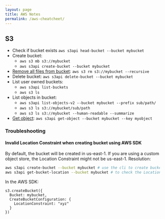 ```yaml
---
layout: page
title: AWS Notes
permalink: /aws-cheatcheet/
---
```


## S3
- Check if bucket exists `aws s3api head-bucket --bucket mybucket`
- Create bucket: 
  - `aws s3 mb s3://mybucket`
  - `aws s3api create-bucket --bucket mybucket`
- [Remove all files from bucket](https://docs.aws.amazon.com/cli/latest/reference/s3/rm.html): `aws s3 rm s3://mybucket --recursive`
- Delete bucket: `aws s3api delete-bucket --bucket mybucket`
- List user owned buckets: 
  - `aws s3api list-buckets`
  - `aws s3 ls`
- List objects in bucket:
  - `aws s3api list-objects-v2 --bucket mybucket --prefix sub/path/`
  - `aws s3 ls s3://mybucket/sub/path`
  - `aws s3 ls s3://mybucket --human-readable --summarize`
- [Get object](https://docs.aws.amazon.com/cli/latest/reference/s3api/get-object.html): `aws s3api get-object --bucket mybucket --key myobject`

### Troubleshooting

#### Invalid Location Constraint when creating bucket using AWS SDK

By default, the bucket will be created in us-east-1. If you are using a custom object store, the Location Constraint might not be us-east-1.
Resolution:
``` bash
aws s3api create-bucket --bucket mybucket # use the cli to create bucket
aws s3api get-bucket-location --bucket mybucket # to check the LocationConstraint eg. "xyz"
```
In the AWS SDK:
``` node
s3.createBucket({
  Bucket: mybucket,
  CreateBucketConfiguration: {
    LocationConstraint: "xyz"
  }
})
```

